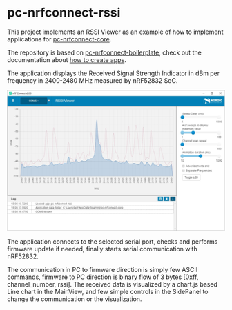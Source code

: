 # pc-nrfconnect-rssi

This project implements an RSSI Viewer as an example of how to implement applications for [pc-nrfconnect-core](https://github.com/NordicSemiconductor/pc-nrfconnect-core).

The repository is based on [pc-nrfconnect-boilerplate](https://github.com/NordicSemiconductor/pc-nrfconnect-boilerplate), check out the documentation about [how to create apps](https://github.com/NordicSemiconductor/pc-nrfconnect-core#creating-apps).

The application displays the Received Signal Strength Indicator in dBm per frequency in 2400-2480 MHz measured by nRF52832 SoC.

![screenshot](resources/rssi_viewer.jpg)

The application connects to the selected serial port, checks and performs firmware update if needed, finally starts serial communication with nRF52832.

The communication in PC to firmware direction is simply few ASCII commands, firmware to PC direction is binary flow of 3 bytes [0xff, channel_number, rssi]. The received data is visualized by a chart.js based Line chart in the MainView, and few simple controls in the SidePanel to change the communication or the visualization.
